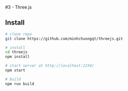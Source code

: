 #3 - Three.js

## Install

```bash
# clone repo
git clone https://github.com/minhchuongqt/threejs.git

# install
cd threejs
npm install

# start server at http://localhost:1234/
npm start

# build
npm run build
```
